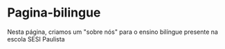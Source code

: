 # Pagina-bilingue

Nesta página, criamos um "sobre nós" para o ensino bilíngue presente na escola SESI Paulista
